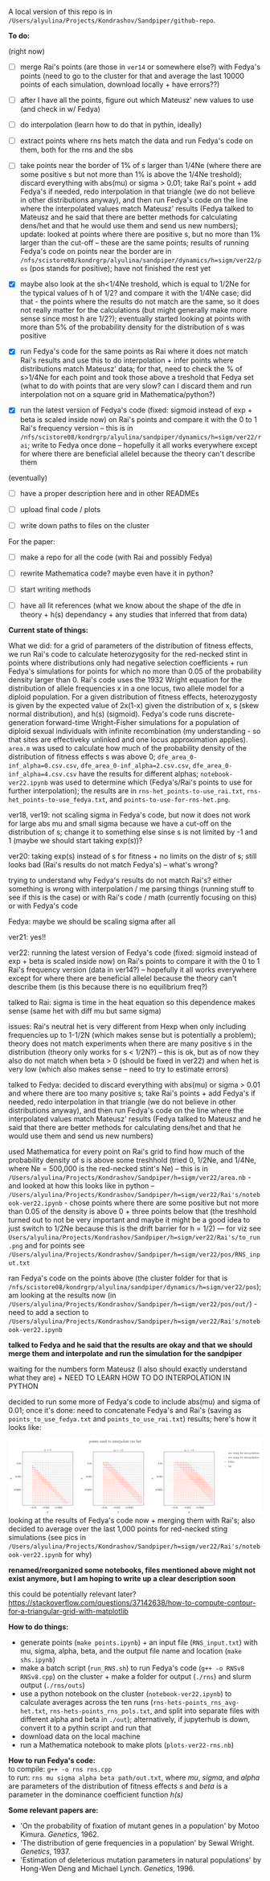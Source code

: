 A local version of this repo is in `/Users/alyulina/Projects/Kondrashov/Sandpiper/github-repo`.

**To do:**

(right now)

- [ ] merge Rai's points (are those in `ver14` or somewhere else?) with Fedya's points (need to go to the cluster for that and average the last 10000 points of each simulation, download locally + have errors??)
- [ ] after I have all the points, figure out which Mateusz' new values to use (and check in w/ Fedya)
- [ ] do interpolation (learn how to do that in pythin, ideally)
- [ ] extract points where rns hets match the data and run Fedya's code on them, both for the rns and the sbs  

- [ ] take points near the border of 1% of s larger than 1/4Ne (where there are some positive s but not more than 1% is above the 1/4Ne treshold); discard everything with abs(mu) or sigma > 0.01; take Rai's point + add Fedya's if needed, redo interpolation in that triangle (we do not believe in other distributions anyway), and then run Fedya's code on the line where the interpolated values match Mateusz' results (Fedya talked to Mateusz and he said that there are better methods for calculating dens/het and that he would use them and send us new numbers); update: looked at points where there are positive s, but no more than 1% larger than the cut-off – these are the same points; results of running Fedya's code on points near the border are in `/nfs/scistore08/kondrgrp/alyulina/sandpiper/dynamics/h=sigm/ver22/pos` (pos stands for positive); have not finished the rest yet
- [x] maybe also look at the sh<1/4Ne treshold, which is equal to 1/2Ne for the typical values of h of 1/2? and compare it with the 1/4Ne case; did that - the points where the results do not match are the same, so it does not really matter for the calculations (but might generally make more sense since most h are 1/2?); eventually started looking at points with more than 5% of the probability density for the distribution of s was positive
- [x] run Fedya's code for the same points as Rai where it does not match Rai's results and use this to do interpolation + infer points where distributions match Mateusz' data; for that, need to check the % of s>1/4Ne for each point and took those above a treshold that Fedya set (what to do with points that are very slow? can I discard them and run interpolation not on a square grid in Mathematica/python?)
- [x] run the latest version of Fedya's code (fixed: sigmoid instead of exp + beta is scaled inside now) on Rai's points and compare it with the 0 to 1 Rai's frequency version – this is in `/nfs/scistore08/kondrgrp/alyulina/sandpiper/dynamics/h=sigm/ver22/rai`; write to Fedya once done – hopefully it all works everywhere except for where there are beneficial allelel because the theory can't describe them


(eventually)
- [ ] have a proper description here and in other READMEs
- [ ] upload final code / plots
- [ ] write down paths to files on the cluster


For the paper:
- [ ] make a repo for all the code (with Rai and possibly Fedya)
- [ ] rewrite Mathematica code? maybe even have it in python?
- [ ] start writing methods 
- [ ] have all lit references (what we know about the shape of the dfe in theory + h(s) dependancy + any studies that inferred that from data)


**Current state of things:**

What we did: for a grid of parameters of the distribution of fitness effects, we run Rai's code to calculate heterozygosity for the red-necked stint in points where distributions only had negative selection coefficients + run Fedya's simulations for points for which no more than 0.05 of the probability density larger than 0. Rai's code uses the 1932 Wright equation for the distribution of allele frequencies x in a one locus, two allele model for a diploid population. For a given distribution of fitness effects, heterozygosty is given by the expected value of 2x(1-x) given the distribution of x, s (skew normal distribution), and h(s) (sigmoid). Fedya's code runs discrete-generation forward-time Wright-Fisher simulations for a population of diploid sexual individuals with infinite recombination (my understanding - so that sites are effectiveky unlinked and one locus approximation applies). `area.m` was used to calculate how much of the probability density of the distribution of fitness effects s was above 0; `dfe_area_0-inf_alpha=0.csv.csv`, `dfe_area_0-inf_alpha=2.csv.csv`, `dfe_area_0-inf_alpha=4.csv.csv` have the results for different alphas; `notebook-ver22.ipynb` was used to determine which (Fedya's/Rai's points to use for further interpolation); the results are in `rns-het_points-to-use_rai.txt`, `rns-het_points-to-use_fedya.txt`, and `points-to-use-for-rns-het.png`.

ver18, ver19: not scaling sigma in Fedya's code, but now it does not work for large abs mu and small sigma because we have a cut-off on the distribution of s; change it to something else sinse s is not limited by -1 and 1 (maybe we should start taking exp(s))?

ver20: taking exp(s) instead of s for fitness + no limits on the distr of s; still looks bad (Rai's results do not match Fedya's) – what's wrong?

trying to understand why Fedya's results do not match Rai's? either something is wrong with interpolation / me parsing things (running stuff to see if this is the case) or with Rai's code / math (currently focusing on this) or with Fedya's code 

Fedya: maybe we should be scaling sigma after all

ver21: yes!!

ver22: running the latest version of Fedya's code (fixed: sigmoid instead of exp + beta is scaled inside now) on Rai's points to compare it with the 0 to 1 Rai's frequency version (data in ver14?) – hopefully it all works everywhere except for where there are beneficial allelel because the theory can't describe them (is this because there is no equilibrium freq?)

talked to Rai: sigma is time in the heat equation so this dependence makes sense (same het with diff mu but same sigma)

issues: Rai's neutral het is very different from Hexp when only including frequencies up to 1-1/2N (which makes sense but is potentially a problem);
theory does not match experiments when there are many positive s in the distribution (theory only works for s < 1/2N?) – this is ok, but as of now they also do not match when beta > 0 (should be fixed in ver22) and when het is very low (which also makes sense – need to try to estimate errors)

talked to Fedya: decided to discard everything with abs(mu) or sigma > 0.01 and where there are too many positive s; take Rai's points + add Fedya's if needed, redo interpolation in that triangle (we do not believe in other distributions anyway), and then run Fedya's code on the line where the interpolated values match Mateusz' results (Fedya talked to Mateusz and he said that there are better methods for calculating dens/het and that he would use them and send us new numbers)

used Mathematica for every point on Rai's grid to find how much of the probability density of s is above some treshhold (tried 0, 1/2Ne, and 1/4Ne, where Ne = 500,000 is the red-necked stint's Ne) – this is in `/Users/alyulina/Projects/Kondrashov/Sandpiper/h=sigm/ver22/area.nb` - and looked at how this looks like in python – `/Users/alyulina/Projects/Kondrashov/Sandpiper/h=sigm/ver22/Rai's/notebook-ver22.ipynb` - chose points where there are some positive but not more than 0.05 of the density is above 0 + three points below that (the treshhold turned out to not be very important and maybe it might be a good idea to just switch to 1/2Ne because this is the drift barrier for h = 1/2) — for viz see `Users/alyulina/Projects/Kondrashov/Sandpiper/h=sigm/ver22/Rai's/to_run.png` and for points see `/Users/alyulina/Projects/Kondrashov/Sandpiper/h=sigm/ver22/pos/RNS_input.txt`

ran Fedya's code on the points above (the cluster folder for that is `/nfs/scistore08/kondrgrp/alyulina/sandpiper/dynamics/h=sigm/ver22/pos`); am looking at the results now (in `/Users/alyulina/Projects/Kondrashov/Sandpiper/h=sigm/ver22/pos/out/`) - need to add a section to `/Users/alyulina/Projects/Kondrashov/Sandpiper/h=sigm/ver22/Rai's/notebook-ver22.ipynb`

**talked to Fedya and he said that the results are okay and that we should merge them and interpolate and run the simulation for the sandpiper**  
  
waiting for the numbers form Mateusz (I also should exactly understand what they are) + NEED TO LEARN HOW TO DO INTERPOLATION IN PYTHON

decided to run some more of Fedya's code to include abs(mu) and sigma of 0.01; once it's done: need to concatenate Fedya's and Rai's (saving as `points_to_use_fedya.txt` and `points_to_use_rai.txt`) results; here's how it looks like:

![alt text](points-to-use-for-rns-het.png)
looking at the results of Fedya's code now + merging them with Rai's; also decided to average over the last 1,000 points for red-necked sting simulations (see pics in `/Users/alyulina/Projects/Kondrashov/Sandpiper/h=sigm/ver22/Rai's/notebook-ver22.ipynb` for why)

**renamed/reorganized some notebooks, files mentioned above might not exist anymore, but I am hoping to write up a clear description soon**  

this could be potentially relevant later? https://stackoverflow.com/questions/37142638/how-to-compute-contour-for-a-triangular-grid-with-matplotlib


**How to do things:**
- generate points (`make points.ipynb`) + an input file (`RNS_input.txt`) with mu, sigma, alpha, beta, and the output file name and location (`make shs.ipynb`)
- make a batch script (`run_RNS.sh`) to run Fedya's code (`g++ -o RNSv8 RNSv8.cpp`) on the cluster + make a folder for output (`./rns`) and slurm output (`./rns/outs`)
- use a python notebook on the cluster (`notebook-ver22.ipynb`) to calculate averages across the ten runs (`rns-hets-points_rns_avg-het.txt`, `rns-hets-points_rns_pols.txt`, and split into separate files with different alpha and beta in `./out`); alternatively, if jupyterhub is down, convert it to a pythin script and run that 
- download data on the local machine
- run a Mathematica notebook to make plots (`plots-ver22-rns.nb`)


**How to run Fedya's code:**  
to compile: `g++ -o rns rns.cpp`  
to run: `rns mu sigma alpha beta path/out.txt`, where *mu*, *sigma*, and *alpha* are parameters of the distribution of fitness effects *s* and *beta* is a parameter in the dominance coefficient function *h(s)*  


**Some relevant papers are:**  
* 'On the probability of fixation of mutant genes in a population' by Motoo Kimura. *Genetics*, 1962.
* 'The distribution of gene frequencies in a population' by Sewal Wright. *Genetics*, 1937.
* 'Estimation of deleterious mutation parameters in natural populations' by Hong-Wen Deng and Michael Lynch. *Genetics*, 1996.
